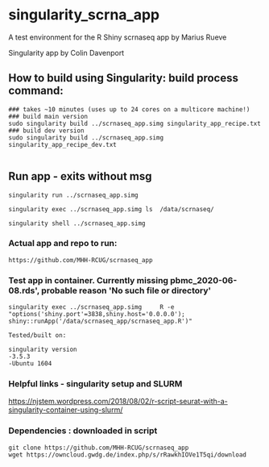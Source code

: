 # singularity_scrna_app
A test environment for the R Shiny scrnaseq app by Marius Rueve

Singularity app by Colin Davenport



## How to build using Singularity: build process command:

```
### takes ~10 minutes (uses up to 24 cores on a multicore machine!)
### build main version
sudo singularity build ../scrnaseq_app.simg singularity_app_recipe.txt
### build dev version
sudo singularity build ../scrnaseq_app.simg singularity_app_recipe_dev.txt


```

## Run app - exits without msg
```
singularity run ../scrnaseq_app.simg

singularity exec ../scrnaseq_app.simg ls  /data/scrnaseq/

singularity shell ../scrnaseq_app.simg 
```

### Actual app and repo to run:
```
https://github.com/MHH-RCUG/scrnaseq_app
```

### Test app in container. Currently missing pbmc_2020-06-08.rds', probable reason 'No such file or directory'
```
singularity exec ../scrnaseq_app.simg     R -e "options('shiny.port'=3838,shiny.host='0.0.0.0'); shiny::runApp('/data/scrnaseq_app/scrnaseq_app.R')"
```


```
Tested/built on:

singularity version
-3.5.3
-Ubuntu 1604
```

### Helpful links - singularity setup and SLURM

https://njstem.wordpress.com/2018/08/02/r-script-seurat-with-a-singularity-container-using-slurm/


### Dependencies : downloaded in script
```
git clone https://github.com/MHH-RCUG/scrnaseq_app
wget https://owncloud.gwdg.de/index.php/s/rRawkhIOVe1T5qi/download
```
